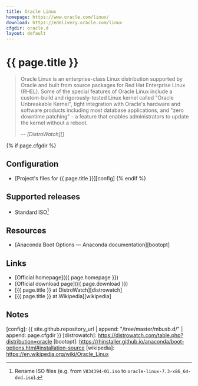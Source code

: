 ```yaml
---
title: Oracle Linux
homepage: https://www.oracle.com/linux/
download: https://edelivery.oracle.com/linux
cfgdir: oracle.d
layout: default
---
```


# {{ page.title }}

> Oracle Linux is an enterprise-class Linux distribution supported by Oracle and
> built from source packages for Red Hat Enterprise Linux (RHEL). Some of the
> special features of Oracle Linux include a custom-build and rigorously-tested
> Linux kernel called "Oracle Unbreakable Kernel", tight integration with
> Oracle's hardware and software products including most database applications,
> and "zero downtime patching" - a feature that enables administrators to update
> the kernel without a reboot.
>
> -- <cite markdown="1">[DistroWatch][]</cite>


{% if page.cfgdir %}
## Configuration

- [Project's files for {{ page.title }}][config]
{% endif %}


## Supported releases

- Standard ISO[^note1]


## Resources

- [Anaconda Boot Options — Anaconda documentation][bootopt]


## Links

- [Official homepage]({{ page.homepage }})
- [Official download page]({{ page.download }})
- [{{ page.title }} at DistroWatch][distrowatch]
- [{{ page.title }} at Wikipedia][wikipedia]


## Notes

[^note1]: Rename ISO files (e.g. from `V834394-01.iso` to `oracle-linux-7.3-x86_64-dvd.iso`).


[config]: {{ site.github.repository_url | append: "/tree/master/mbusb.d/" | append: page.cfgdir }}
[distrowatch]: https://distrowatch.com/table.php?distribution=oracle
[bootopt]: https://rhinstaller.github.io/anaconda/boot-options.html#installation-source
[wikipedia]: https://en.wikipedia.org/wiki/Oracle_Linux
